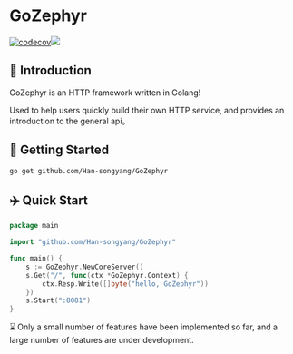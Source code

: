 # GoZephyr

[![codecov](https://codecov.io/gh/Han-songyang/GoZephyr/graph/badge.svg?token=0Z3PWAKPDC)](https://codecov.io/gh/Han-songyang/GoZephyr)![](https://img.shields.io/badge/go-1.21.0-blue.svg)      

## 📖 Introduction

GoZephyr is an HTTP framework written in Golang!

Used to help users quickly build their own HTTP service, and provides an introduction to the general api。

## 👋 Getting Started

```bash
go get github.com/Han-songyang/GoZephyr
```

## ✈️ Quick Start

```go
package main

import "github.com/Han-songyang/GoZephyr"

func main() {
	s := GoZephyr.NewCoreServer()
	s.Get("/", func(ctx *GoZephyr.Context) {
		ctx.Resp.Write([]byte("hello, GoZephyr"))
	})
	s.Start(":8081")
}

```

⌛️ Only a small number of features have been implemented so far, and a large number of features are under development.